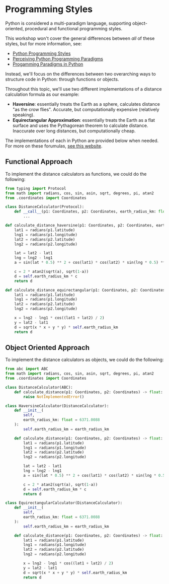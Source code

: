 # Programming Styles

Python is considered a multi-paradigm language, supporting object-oriented, procedural and functional programming styles.

This workshop won't cover the general differences between _all_ of these styles, but for more information, see:

- [Python Programming Styles](https://newrelic.com/blog/nerd-life/python-programming-styles)
- [Perceiving Python Programming Paradigms](https://opensource.com/article/19/10/python-programming-paradigms)
- [Progamming Paradigms in Python](https://www.geeksforgeeks.org/programming-paradigms-in-python/)


Instead, we'll focus on the differences between two overarching ways to structure code in Python: through functions or objects.

Throughout this topic, we'll use two different implementations of a distance calculation formula as our example:

- **Haversine**: essentially treats the Earth as a sphere, calculates distance "as the crow flies".  Accurate, but computationally expensive (relatively speaking). 
- **Equirectangular Approximation**: essentially treats the Earth as a flat surface and uses the Pythagorean theorem to calculate distance.  Inaccurate over long distances, but computationally cheap.

The implementations of each in Python are provided below when needed.  For more on these forumulas, [see this website](https://www.movable-type.co.uk/scripts/latlong.html).

## Functional Approach

To implement the distance calculators as functions, we could do the following:

```py
from typing import Protocol
from math import radians, cos, sin, asin, sqrt, degrees, pi, atan2
from .coordinates import Coordinates

class DistanceCalculator(Protocol):
    def __call__(p1: Coordinates, p2: Coordinates, earth_radius_km: float = 6371.0088) -> float:
        ...

def calculate_distance_haversine(p1: Coordinates, p2: Coordinates, earth_radius_km: float = 6371.0088) -> float:
    lat1 = radians(p1.latitude)
    lng1 = radians(p1.longitude)
    lat2 = radians(p2.latitude)
    lng2 = radians(p2.longitude)

    lat = lat2 - lat1
    lng = lng2 - lng1
    a = sin(lat * 0.5) ** 2 + cos(lat1) * cos(lat2) * sin(lng * 0.5) ** 2

    c = 2 * atan2(sqrt(a), sqrt(1-a))
    d = self.earth_radius_km * c
    return d

def calculate_distance_equirectangular(p1: Coordinates, p2: Coordinates, earth_radius_km: float = 6371.0088) -> float:
    lat1 = radians(p1.latitude)
    lng1 = radians(p1.longitude)
    lat2 = radians(p2.latitude)
    lng2 = radians(p2.longitude)

    x = lng2 - lng1 * cos((lat1 + lat2) / 2)
    y = lat2 - lat1
    d = sqrt(x * x + y * y) * self.earth_radius_km
    return d
```

## Object Oriented Approach

To implement the distance calculators as objects, we could do the following:

```py
from abc import ABC
from math import radians, cos, sin, asin, sqrt, degrees, pi, atan2
from .coordinates import Coordinates

class DistanceCalculator(ABC):
    def calculate_distance(p1: Coordinates, p2: Coordinates) -> float:
        raise NotImplementedError()

class HaversineCalculator(DistanceCalculator):
    def __init__(
        self,
        earth_radius_km: float = 6371.0088
    ):
        self.earth_radius_km = earth_radius_km

    def calculate_distance(p1: Coordinates, p2: Coordinates) -> float:
        lat1 = radians(p1.latitude)
        lng1 = radians(p1.longitude)
        lat2 = radians(p2.latitude)
        lng2 = radians(p2.longitude)

        lat = lat2 - lat1
        lng = lng2 - lng1
        a = sin(lat * 0.5) ** 2 + cos(lat1) * cos(lat2) * sin(lng * 0.5) ** 2

        c = 2 * atan2(sqrt(a), sqrt(1-a))
        d = self.earth_radius_km * c
        return d

class EquirectangularCalculator(DistanceCalculator):
    def __init__(
        self,
        earth_radius_km: float = 6371.0088
    ):
        self.earth_radius_km = earth_radius_km

    def calculate_distance(p1: Coordinates, p2: Coordinates) -> float:
        lat1 = radians(p1.latitude)
        lng1 = radians(p1.longitude)
        lat2 = radians(p2.latitude)
        lng2 = radians(p2.longitude)

        x = lng2 - lng1 * cos((lat1 + lat2) / 2)
        y = lat2 - lat1
        d = sqrt(x * x + y * y) * self.earth_radius_km
        return d
```
